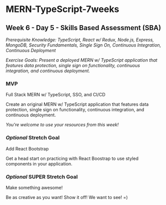 # MERN-TypeScript-7weeks

## Week 6 - Day 5 - Skills Based Assessment (SBA)

*Prerequisite Knowledge: TypeScript, React w/ Redux, Node.js, Express, MongoDB, Security Fundamentals, Single Sign On, Continuous Integration, Continuous Deployment*

*Exercise Goals: Present a deployed MERN w/ TypeScript application that features data protection, single sign on functionality, continuous integration, and continuous deployment.*

### MVP
Full Stack MERN w/ TypeScript, SSO, and CI/CD

Create an original MERN w/ TypeScript application that features data protection, single sign on functionality, continuous integration, and continuous deployment.

_You're welcome to use your resources from this week!_

### *Optional* Stretch Goal
Add React Bootstrap

Get a head start on practicing with React Boostrap to use styled components in your application.

### *Optional* SUPER Stretch Goal
Make something awesome!

Be as creative as you want! Show it off! We want to see! =)